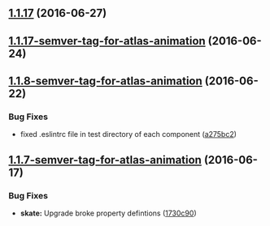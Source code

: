 <a name="1.1.17"></a>
## [1.1.17](https://aui-team-bot/https://bitbucket.org/atlassian/atlaskit-spike/compare/1.1.17-semver-tag-for-atlas-animation...v1.1.17) (2016-06-27)



<a name="1.1.17-semver-tag-for-atlas-animation"></a>
## [1.1.17-semver-tag-for-atlas-animation](https://aui-team-bot/https://bitbucket.org/atlassian/atlaskit-spike/compare/1.1.8-semver-tag-for-atlas-animation...1.1.17-semver-tag-for-atlas-animation) (2016-06-24)



<a name="1.1.8-semver-tag-for-atlas-animation"></a>
## [1.1.8-semver-tag-for-atlas-animation](https://aui-team-bot/https://bitbucket.org/atlassian/atlaskit-spike/compare/1.1.7-semver-tag-for-atlas-animation...1.1.8-semver-tag-for-atlas-animation) (2016-06-22)


### Bug Fixes

* fixed .eslintrc file in test directory of each component ([a275bc2](https://aui-team-bot/https://bitbucket.org/atlassian/atlaskit-spike/commits/a275bc2))



<a name="1.1.7-semver-tag-for-atlas-animation"></a>
## [1.1.7-semver-tag-for-atlas-animation](https://aui-team-bot/https://bitbucket.org/atlassian/atlaskit-spike/compare/1730c90...1.1.7-semver-tag-for-atlas-animation) (2016-06-17)


### Bug Fixes

* **skate:** Upgrade broke property defintions ([1730c90](https://aui-team-bot/https://bitbucket.org/atlassian/atlaskit-spike/commits/1730c90))



